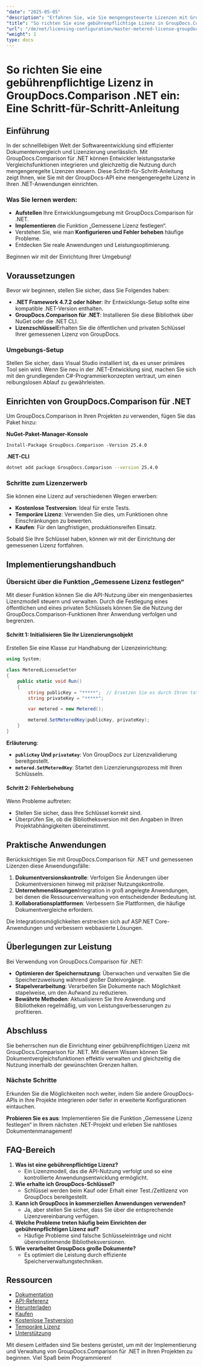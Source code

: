 ```yaml
---
"date": "2025-05-05"
"description": "Erfahren Sie, wie Sie mengengesteuerte Lizenzen mit GroupDocs.Comparison für .NET implementieren und verwalten. Dieser Leitfaden behandelt Einrichtung, Fehlerbehebung und praktische Anwendungen."
"title": "So richten Sie eine gebührenpflichtige Lizenz in GroupDocs.Comparison .NET ein – Eine Schritt-für-Schritt-Anleitung"
"url": "/de/net/licensing-configuration/master-metered-license-groupdocs-comparison-net/"
"weight": 1
type: docs
---
```

# So richten Sie eine gebührenpflichtige Lizenz in GroupDocs.Comparison .NET ein: Eine Schritt-für-Schritt-Anleitung

## Einführung

In der schnelllebigen Welt der Softwareentwicklung sind effizienter Dokumentenvergleich und Lizenzierung unerlässlich. Mit GroupDocs.Comparison für .NET können Entwickler leistungsstarke Vergleichsfunktionen integrieren und gleichzeitig die Nutzung durch mengengeregelte Lizenzen steuern. Diese Schritt-für-Schritt-Anleitung zeigt Ihnen, wie Sie mit der GroupDocs-API eine mengengeregelte Lizenz in Ihren .NET-Anwendungen einrichten.

### Was Sie lernen werden:
- **Aufstellen** Ihre Entwicklungsumgebung mit GroupDocs.Comparison für .NET.
- **Implementieren** die Funktion „Gemessene Lizenz festlegen“.
- Verstehen Sie, wie man **Konfigurieren und Fehler beheben** häufige Probleme.
- Entdecken Sie reale Anwendungen und Leistungsoptimierung.

Beginnen wir mit der Einrichtung Ihrer Umgebung!

## Voraussetzungen

Bevor wir beginnen, stellen Sie sicher, dass Sie Folgendes haben:

- **.NET Framework 4.7.2 oder höher**: Ihr Entwicklungs-Setup sollte eine kompatible .NET-Version enthalten.
- **GroupDocs.Comparison für .NET**: Installieren Sie diese Bibliothek über NuGet oder die .NET CLI.
- **Lizenzschlüssel**Erhalten Sie die öffentlichen und privaten Schlüssel Ihrer gemessenen Lizenz von GroupDocs.

### Umgebungs-Setup

Stellen Sie sicher, dass Visual Studio installiert ist, da es unser primäres Tool sein wird. Wenn Sie neu in der .NET-Entwicklung sind, machen Sie sich mit den grundlegenden C#-Programmierkonzepten vertraut, um einen reibungslosen Ablauf zu gewährleisten.

## Einrichten von GroupDocs.Comparison für .NET

Um GroupDocs.Comparison in Ihren Projekten zu verwenden, fügen Sie das Paket hinzu:

**NuGet-Paket-Manager-Konsole**
```plaintext
Install-Package GroupDocs.Comparison -Version 25.4.0
```

**.NET-CLI**
```bash
dotnet add package GroupDocs.Comparison --version 25.4.0
```

### Schritte zum Lizenzerwerb

Sie können eine Lizenz auf verschiedenen Wegen erwerben:
- **Kostenlose Testversion**: Ideal für erste Tests.
- **Temporäre Lizenz**: Verwenden Sie dies, um Funktionen ohne Einschränkungen zu bewerten.
- **Kaufen**: Für den langfristigen, produktionsreifen Einsatz.

Sobald Sie Ihre Schlüssel haben, können wir mit der Einrichtung der gemessenen Lizenz fortfahren.

## Implementierungshandbuch

### Übersicht über die Funktion „Gemessene Lizenz festlegen“

Mit dieser Funktion können Sie die API-Nutzung über ein mengenbasiertes Lizenzmodell steuern und verwalten. Durch die Festlegung eines öffentlichen und eines privaten Schlüssels können Sie die Nutzung der GroupDocs.Comparison-Funktionen Ihrer Anwendung verfolgen und begrenzen.

#### Schritt 1: Initialisieren Sie Ihr Lizenzierungsobjekt

Erstellen Sie eine Klasse zur Handhabung der Lizenzeinrichtung:

```csharp
using System;

class MeteredLicenseSetter
{
    public static void Run()
    {
        string publicKey = "*****";  // Ersetzen Sie es durch Ihren tatsächlichen Schlüssel
        string privateKey = "*****";

        var metered = new Metered();

        metered.SetMeteredKey(publicKey, privateKey);
    }
}
```

**Erläuterung**: 
- **`publicKey` Und `privateKey`**: Von GroupDocs zur Lizenzvalidierung bereitgestellt.
- **`metered.SetMeteredKey`**: Startet den Lizenzierungsprozess mit Ihren Schlüsseln.

#### Schritt 2: Fehlerbehebung

Wenn Probleme auftreten:
- Stellen Sie sicher, dass Ihre Schlüssel korrekt sind.
- Überprüfen Sie, ob die Bibliotheksversion mit den Angaben in Ihren Projektabhängigkeiten übereinstimmt.

## Praktische Anwendungen

Berücksichtigen Sie mit GroupDocs.Comparison für .NET und gemessenen Lizenzen diese Anwendungsfälle:

1. **Dokumentversionskontrolle**: Verfolgen Sie Änderungen über Dokumentversionen hinweg mit präziser Nutzungskontrolle.
2. **Unternehmenslösungen**Integration in groß angelegte Anwendungen, bei denen die Ressourcenverwaltung von entscheidender Bedeutung ist.
3. **Kollaborationsplattformen**: Verbessern Sie Plattformen, die häufige Dokumentvergleiche erfordern.

Die Integrationsmöglichkeiten erstrecken sich auf ASP.NET Core-Anwendungen und verbessern webbasierte Lösungen.

## Überlegungen zur Leistung

Bei Verwendung von GroupDocs.Comparison für .NET:

- **Optimieren der Speichernutzung**: Überwachen und verwalten Sie die Speicherzuweisung während großer Dateivorgänge.
- **Stapelverarbeitung**: Verarbeiten Sie Dokumente nach Möglichkeit stapelweise, um den Aufwand zu reduzieren.
- **Bewährte Methoden**: Aktualisieren Sie Ihre Anwendung und Bibliotheken regelmäßig, um von Leistungsverbesserungen zu profitieren.

## Abschluss

Sie beherrschen nun die Einrichtung einer gebührenpflichtigen Lizenz mit GroupDocs.Comparison für .NET. Mit diesem Wissen können Sie Dokumentvergleichsfunktionen effektiv verwalten und gleichzeitig die Nutzung innerhalb der gewünschten Grenzen halten.

### Nächste Schritte

Erkunden Sie die Möglichkeiten noch weiter, indem Sie andere GroupDocs-APIs in Ihre Projekte integrieren oder tiefer in erweiterte Konfigurationen eintauchen.

**Probieren Sie es aus**: Implementieren Sie die Funktion „Gemessene Lizenz festlegen“ in Ihrem nächsten .NET-Projekt und erleben Sie nahtloses Dokumentenmanagement!

## FAQ-Bereich

1. **Was ist eine gebührenpflichtige Lizenz?**
   - Ein Lizenzmodell, das die API-Nutzung verfolgt und so eine kontrollierte Anwendungsentwicklung ermöglicht.
2. **Wie erhalte ich GroupDocs-Schlüssel?**
   - Schlüssel werden beim Kauf oder Erhalt einer Test./Zeitlizenz von GroupDocs bereitgestellt.
3. **Kann ich GroupDocs in kommerziellen Anwendungen verwenden?**
   - Ja, aber stellen Sie sicher, dass Sie über die entsprechende Lizenzvereinbarung verfügen.
4. **Welche Probleme treten häufig beim Einrichten der gebührenpflichtigen Lizenz auf?**
   - Häufige Probleme sind falsche Schlüsseleinträge und nicht übereinstimmende Bibliotheksversionen.
5. **Wie verarbeitet GroupDocs große Dokumente?**
   - Es optimiert die Leistung durch effiziente Speicherverwaltungstechniken.

## Ressourcen

- [Dokumentation](https://docs.groupdocs.com/comparison/net/)
- [API-Referenz](https://reference.groupdocs.com/comparison/net/)
- [Herunterladen](https://releases.groupdocs.com/comparison/net/)
- [Kaufen](https://purchase.groupdocs.com/buy)
- [Kostenlose Testversion](https://releases.groupdocs.com/comparison/net/)
- [Temporäre Lizenz](https://purchase.groupdocs.com/temporary-license/)
- [Unterstützung](https://forum.groupdocs.com/c/comparison/)

Mit diesem Leitfaden sind Sie bestens gerüstet, um mit der Implementierung und Verwaltung von GroupDocs.Comparison für .NET in Ihren Projekten zu beginnen. Viel Spaß beim Programmieren!